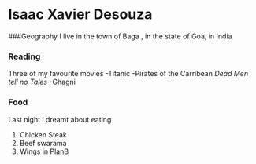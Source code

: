 # Isaac Xavier Desouza

###Geography
I live in the town of Baga , in the state of Goa, in India

### Reading
Three of my favourite movies
-Titanic
-Pirates of the Carribean *Dead Men tell no Tales*
-Ghagni

### Food
Last night i dreamt about eating
1. Chicken Steak
2. Beef swarama
3. Wings in PlanB


